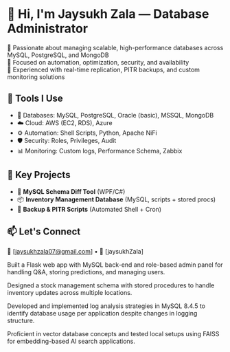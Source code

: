 # 👋 Hi, I'm Jaysukh Zala — Database Administrator

🎯 Passionate about managing scalable, high-performance databases across MySQL, PostgreSQL, and MongoDB  
🔐 Focused on automation, optimization, security, and availability  
🔁 Experienced with real-time replication, PITR backups, and custom monitoring solutions

## 🧰 Tools I Use
- 💽 Databases: MySQL, PostgreSQL, Oracle (basic), MSSQL, MongoDB
- ☁️ Cloud: AWS (EC2, RDS), Azure
- ⚙️ Automation: Shell Scripts, Python, Apache NiFi
- 🛡️ Security: Roles, Privileges, Audit
- 📊 Monitoring: Custom logs, Performance Schema, Zabbix

## 📂 Key Projects
- 🔄 **MySQL Schema Diff Tool** (WPF/C#)
- 📦 **Inventory Management Database** (MySQL, scripts + stored procs)
- 🔄 **Backup & PITR Scripts** (Automated Shell + Cron)

## 📫 Let's Connect
📧 [jaysukhzala07@gmail.com] • 💼 [jaysukhZala] 


Built a Flask web app with MySQL back-end and role-based admin panel for handling Q&A, storing predictions, and managing users.

Designed a stock management schema with stored procedures to handle inventory updates across multiple locations.

Developed and implemented log analysis strategies in MySQL 8.4.5 to identify database usage per application despite changes in logging structure.

Proficient in vector database concepts and tested local setups using FAISS for embedding-based AI search applications.
